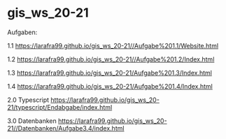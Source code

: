 # gis_ws_20-21
Aufgaben:

1.1
https://larafra99.github.io/gis_ws_20-21//Aufgabe%201.1/Website.html

1.2
https://larafra99.github.io/gis_ws_20-21//Aufgabe%201.2/Index.html

1.3
https://larafra99.github.io/gis_ws_20-21/Aufgabe%201.3/Index.html

1.4
https://larafra99.github.io/gis_ws_20-21/Aufgabe%201.4/Index.html

2.0 Typescript
https://larafra99.github.io/gis_ws_20-21/typescript/Endabgabe/index.html

3.0 Datenbanken
https://larafra99.github.io/gis_ws_20-21//Datenbanken/Aufgabe3.4/index.html

